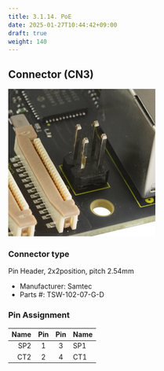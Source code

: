 ```yaml
---
title: 3.1.14. PoE
date: 2025-01-27T10:44:42+09:00
draft: true
weight: 140
---
```

## Connector (CN3) #

![Connector_PoE](images/PoE_300x300.png)

### Connector type
Pin Header, 2x2position, pitch 2.54mm
* Manufacturer: Samtec
* Parts #: TSW-102-07-G-D

### Pin Assignment

|Name|Pin|Pin|Name|
|---:|:---:|:---:|:---|
|SP2|1|3|SP1|
|CT2|2|4|CT1|

